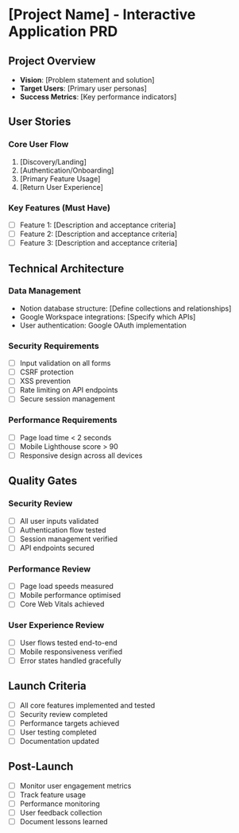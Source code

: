 # [Project Name] - Interactive Application PRD

## Project Overview
- **Vision**: [Problem statement and solution]
- **Target Users**: [Primary user personas]
- **Success Metrics**: [Key performance indicators]

## User Stories
### Core User Flow
1. [Discovery/Landing]
2. [Authentication/Onboarding]
3. [Primary Feature Usage]
4. [Return User Experience]

### Key Features (Must Have)
- [ ] Feature 1: [Description and acceptance criteria]
- [ ] Feature 2: [Description and acceptance criteria]
- [ ] Feature 3: [Description and acceptance criteria]

## Technical Architecture
### Data Management
- Notion database structure: [Define collections and relationships]
- Google Workspace integrations: [Specify which APIs]
- User authentication: Google OAuth implementation

### Security Requirements
- [ ] Input validation on all forms
- [ ] CSRF protection
- [ ] XSS prevention
- [ ] Rate limiting on API endpoints
- [ ] Secure session management

### Performance Requirements
- [ ] Page load time < 2 seconds
- [ ] Mobile Lighthouse score > 90
- [ ] Responsive design across all devices

## Quality Gates
### Security Review
- [ ] All user inputs validated
- [ ] Authentication flow tested
- [ ] Session management verified
- [ ] API endpoints secured

### Performance Review
- [ ] Page load speeds measured
- [ ] Mobile performance optimised
- [ ] Core Web Vitals achieved

### User Experience Review
- [ ] User flows tested end-to-end
- [ ] Mobile responsiveness verified
- [ ] Error states handled gracefully

## Launch Criteria
- [ ] All core features implemented and tested
- [ ] Security review completed
- [ ] Performance targets achieved
- [ ] User testing completed
- [ ] Documentation updated

## Post-Launch
- [ ] Monitor user engagement metrics
- [ ] Track feature usage
- [ ] Performance monitoring
- [ ] User feedback collection
- [ ] Document lessons learned